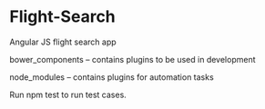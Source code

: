 # Flight-Search
Angular JS flight search app

bower_components – contains plugins to be used in development 

node_modules – contains plugins for automation tasks

Run npm test to run test cases.
